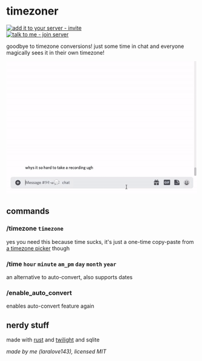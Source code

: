 # timezoner

[![add it to your server - invite](https://img.shields.io/badge/add_it_to_your_server-invite-5865F2?style=for-the-badge&logo=discord&logoColor=white)](https://discord.com/api/oauth2/authorize?client_id=909820903574106203&permissions=265280&scope=bot%20applications.commands)  
[![talk to me - join server](https://img.shields.io/badge/talk_to_me-join-5865F2?style=for-the-badge&logo=discord&logoColor=white)](https://discord.gg/RQhskPjrGv)

goodbye to timezone conversions! just some time in chat and everyone magically sees it in their own timezone!

![example](example.gif)

## commands
### /timezone `timezone`
yes you need this because time sucks, it's just a one-time copy-paste from [a timezone picker](https://kevinnovak.github.io/Time-Zone-Picker) though
### /time `hour` `minute` `am_pm` `day` `month` `year`
an alternative to auto-convert, also supports dates
### /enable_auto_convert
enables auto-convert feature again

## nerdy stuff
made with [rust](https://www.rust-lang.org) and [twilight](https://github.com/twilight-rs/twilight) and sqlite

*made by me (laralove143), licensed MIT*
